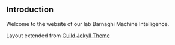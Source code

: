 ## Introduction
Welcome to the website of our lab Barnaghi Machine Intelligence. <br/>

Layout extended from [Guild Jekyll Theme](https://github.com/BrunoGrandePhD/guild)
